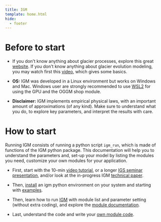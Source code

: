 ```yaml
---
title: IGM
template: home.html
hide:
  - footer
---
```


# Before to start

- If you don't know anything about glacier processes, explore this great [website](https://www.antarcticglaciers.org/). If you don't know anything about glacier evolution modeling, you may watch first this [video](https://youtu.be/eJNIr_0zOyk), which gives some basics. 

- **OS:** IGM was developed in a Linux environment but works on Windows and Mac. Windows user are strongly recommended to use [WSL2](https://en.wikipedia.org/wiki/Windows_Subsystem_for_Linux) for using the GPU and the OGGM shop module. 

- **Disclaimer:** IGM implements empirical physical laws, with an important amount of approximations (of any kind). Make sure to understand what you do, to explore key parameters, and interpret the results with care.

# How to start

Running IGM consists of running a python script `igm_run`, which is made of functions of the IGM python package. This documentation will help you to understand the parameters and, set-up your model by listing the modules you need, customize your own modules for your application.

- First, start with the 10-min [video tutorial](https://vimeo.com/884003820), or a longer [IGS seminar presentation](https://youtu.be/dQH1PGzAF54), and/or look at the in-progress IGM [technical paper](https://github.com/jouvetg/igm-paper/blob/main/paper.pdf).

- Then, [install](https://github.com/jouvetg/igm/wiki/1.-Installation) an igm python environment on your system and starting with [examples](https://github.com/jouvetg/igm/wiki/2.-Examples--(quick-start)).

- Then, learn how to run [IGM](https://github.com/jouvetg/igm/wiki/3.-Runing-IGM) with module list and parameter setting (without extra coding), and explore the [module documentation](https://github.com/jouvetg/igm/wiki/4.-IGM-module-documentation).

- Last, understand the code and write your [own module code](https://github.com/jouvetg/igm/wiki/5.-Custom-modules-(coding)). 

